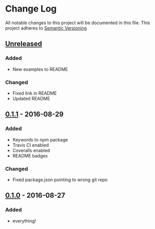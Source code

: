 # Change Log
All notable changes to this project will be documented in this file.
This project adheres to [Semantic Versioning](http://semver.org/)

<!--
- List releases in reverse-chronological order (newest on top).
- Write all dates in YYYY-MM-DD format. (Example: 2012-06-02 for June 2nd, 2012.)
- It’s international, sensible, and language-independent.

- Group changes to describe their impact on the project, as follows:
### Added for new features.
### Changed for changes in existing functionality.
### Deprecated for once-stable features removed in upcoming releases.
### Removed for deprecated features removed in this release.
### Fixed for any bug fixes.
### Security to invite users to upgrade in case of vulnerabilities.
-->

## [Unreleased]

### Added
- New examples to README

### Changed
- Fixed link in README
- Updated README

## [0.1.1] - 2016-08-29

### Added
- Keywords to npm package
- Travis CI enabled
- Coveralls enabled
- README badges

### Changed
- Fixed package.json pointing to wrong git repo

## [0.1.0] - 2016-08-27

### Added
- everything!

[Unreleased]: https://github.com/michaelmitchell/babel-plugin-pipe-composition/compare/0.1.1...HEAD
[0.1.1]: https://github.com/michaelmitchell/babel-plugin-pipe-composition/compare/0.1.0...0.1.1
[0.1.0]: https://github.com/michaelmitchell/babel-plugin-pipe-composition/compare/80a14e6993226c1fc8ff1a8dce3f51d1a399d751...0.1.0
